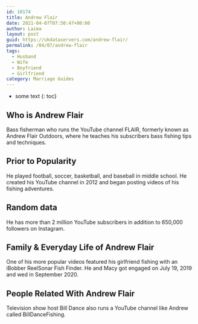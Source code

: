 ```yaml
---
id: 10174
title: Andrew Flair
date: 2021-04-07T07:50:47+00:00
author: Laima
layout: post
guid: https://ukdataservers.com/andrew-flair/
permalink: /04/07/andrew-flair
tags:
  - Husband
  - Wife
  - Boyfriend
  - Girlfriend
category: Marriage Guides
---
```


* some text
{: toc}


## Who is Andrew Flair
                  
                  
                  
Bass fisherman who runs the YouTube channel FLAIR, formerly known as Andrew Flair Outdoors, where he teaches his subscribers bass fishing tips and techniques.
                  
              
            
              
            
                
                
                
## Prior to Popularity
                  
                  
                  
He played football, soccer, basketball, and baseball in middle school. He created his YouTube channel in 2012 and began posting videos of his fishing adventures.
                  
              
            
              
            
                
                
                
## Random data
                  
                  
                  
He has more than 2 million YouTube subscribers in addition to 650,000 followers on Instagram.
                  
              
            
              
            
                
                
                
## Family & Everyday Life of Andrew Flair
                  
                  
                  
One of his more popular videos featured his girlfriend fishing with an iBobber ReelSonar Fish Finder. He and Macy got engaged on July 19, 2019 and wed in September 2020.
                  
              
            
              
            
                
                
                
## People Related With Andrew Flair
                  
                  
                  
Television show host Bill Dance also runs a YouTube channel like Andrew called BillDanceFishing.
                  
              
            
              
            
                
              
            
              
              
            
            
              
            
          
          
          